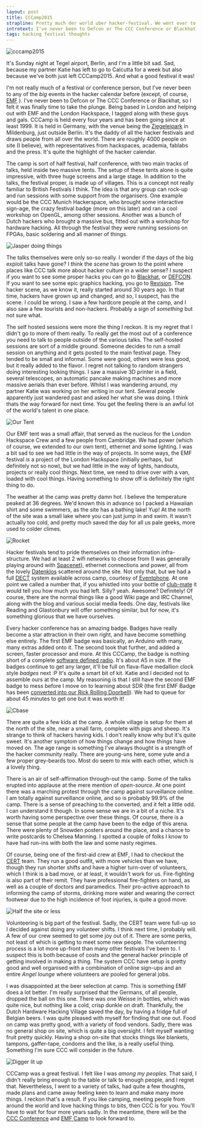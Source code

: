 ```yaml
---
layout: post
title: CCCamp2015
strapline: Pretty much der world uber hacker-festival. We went over to Germany to drink Club Mate and make things in a field.
introtext: I've never been to Defcon or The CCC Conference or Blackhat, so I felt it was finally time to take the plunge.
tags: hacking festival thoughts
---
```


![cccamp2015](https://farm6.staticflickr.com/5751/20067647583_205b5fcb34.jpg)

It's Sunday night at Tegel airport, Berlin, and I'm a little bit sad. Sad, because my partner Katie has left to go to Calcutta for a week but also because we've both just left CCCamp2015. And what a good festival it was!

I'm not really much of a festival or conference person, but I've never been to any of the *big* events in the hacker calendar before (except, of course, [EMF](http://www.emfcamp.org) ). I've never been to Defcon or The CCC Conference or Blackhat, so I felt it was finally time to take the plunge. Being based in London and helping out with EMF and the London Hackspace, I tagged along with these guys and gals. CCCamp is held every four years and has been going since at least 1999. It is held in Germany, with the venue being the [Ziegeleipark](http://www.ziegeleipark.de/index.html) in Mildenburg, just outside Berlin. It's the daddy of all the hacker festivals and draws people from all over the world. There are roughly 4000 people on site (I believe), with representatives from hackspaces, academia, fablabs and the press. It's quite the highlight of the hacker calendar. 

The camp is sort of half festival, half conference, with two main tracks of talks, held inside two massive tents. The setup of these tents alone is quite impressive, with three huge screens and a large stage. In addition to the talks, the festival proper, is made up of villages. This is a concept not really familiar to British Festivals I think. The idea is that any group can rock-up and run sessions with some support from the organisers. One example would be the CCC Munich Hackerspace, who brought some interactive sign-age, the crazy festival badge (more on this later) and ran a cool workshop on OpenGL, among other sessions. Another was a bunch of Dutch hackers who brought a massive bus, fitted out with a workshop for hardware hacking. All through the festival they were running sessions on FPGAs, basic soldering and all manner of things.

![Jasper doing things](https://farm1.staticflickr.com/773/20500622200_d05234fffe_n.jpg)

The talks themselves were only so-so really. I wonder if the days of the big exploit talks have gone? I think the *scene* has grown to the point where places like CCC talk more about hacker culture in a wider sense? I suspect if you want to see some proper hacks you can go to [Blackhat](https://www.blackhat.com), or [DEFCON](https://defcon.org). If you want to see some epic graphics hacking, you go to [Revision](http://2015.revision-party.net). The hacker scene, as we know it, really started around 30 years ago. In that time, hackers have grown up and changed, and so, I suspect, has the scene. I could be wrong. I saw a few hardcore people at the camp, and I also saw a few tourists and non-hackers. Probably a sign of *something* but not sure what.

The self hosted sessions were more the thing I reckon. It is my regret that I didn't go to more of them really. To really get the most out of a conference you need to talk to people outside of the various talks. The self-hosted sessions are sort of a middle ground. Someone decides to run a small session on anything and it gets posted to the main festival page. They tended to be small and informal. Some were good, others were less good, but it really added to the flavor. I regret not talking to random strangers doing interesting looking things. I saw a massive 3D printer in a field, several telescopes, an automatic pancake making machines and more massive aerials than ever before. Whilst I was wandering around, my partner Katie was working on her writing in our tent. Several people apparently just wandered past and asked her what she was doing. I think thats the way forward for next time. You get the feeling there is an awful lot of the world's talent in one place.

![Our Tent](https://farm6.staticflickr.com/5625/20501871519_0668dc3422.jpg)

Our EMF tent was a small affair, that served as the nucleus for the London Hackspace Crew and a few people from Cambridge. We had power (which of course, we extended to our own tent), ethernet and some lighting. I was a bit sad to see we had little in the way of projects. In some ways, the EMF festival *is* a project of the London Hackspace (initially perhaps, but definitely not so now), but we had little in the way of lights, handouts, projects or really cool things. Next time, we need to drive over with a van, loaded with cool things. Having something to show off is definitely the right thing to do.

The weather at the camp was pretty damn hot. I believe the temperature peaked at 36 degrees. We'd known this in advance so I packed a Hawaiian shirt and some swimmers, as the site has a bathing lake! Yup! At the north of the site was a small lake where you can just jump in and swim. It wasn't actually too cold, and pretty much saved the day for all us pale geeks, more used to colder climes.

![Rocket](https://farm1.staticflickr.com/672/20679412732_ebab8e2b66_n.jpg)

Hacker festivals tend to pride themselves on their information infra-structure. We had at least 2 wifi networks to choose from (I was generally playing around with [Spacenet](https://spacefed.net/wiki/index.php/Who/Spacenet/Spaces)), ethernet connections and power, all from the lovely [Datenklos](https://events.ccc.de/camp/2007/Datenklos/index.html) scattered around the site. Not only that, but we had a full [DECT](https://en.wikipedia.org/wiki/Digital_Enhanced_Cordless_Telecommunications) system available across camp, courtesy of [Eventphone](https://www.eventphone.de). At one point we called a number that, if you whistled into your bottle of [club-mate](https://en.wikipedia.org/wiki/Club-Mate) it would tell you how much you had left. Silly? yeah. Awesome? Definitely! Of course, there are the normal things like a good Wiki page and IRC Channel, along with the blog and various social media feeds. One day, festivals like Reading and Glastonbury will offer something similar, but for now, it's something glorious that we have ourselves.

Every hacker conference has an amazing badge. Badges have really become a star attraction in their own right, and have become something else entirely. The first EMF badge was basically, an Arduino with many, many extras added onto it. The second took that further, and added a screen, faster processor and more. At this CCCamp, the badge is nothing short of a complete [software defined radio](https://en.wikipedia.org/wiki/Software-defined_radio). It's about A5 in size. If the badges continue to get any larger, it'll be full on flava-flave medallion clock style *badges* next :P It's quite a smart bit of kit. Katie and I decided not to assemble ours at the camp. My reasoning is that I still have the second EMF badge to mess before I move on to learning about SDR (the first EMF Badge has been [converted into our Rick Rolling Doorbell](http://www.section9.co.uk/posts/2013-09-12-Doorbell.html)). We had to queue for about 45 minutes to get one but it was worth it!

![Cbase](https://farm6.staticflickr.com/5762/20500686930_c4aff981bf.jpg)

There are quite a few kids at the camp. A whole village is setup for them at the north of the site, near a small farm, complete with pigs and sheep. It's strange to think of hackers having kids. I don't really know why but it's quite sweet. It's another symptom of how things change and how things have moved on. The age range is something I've always thought is a strength of the hacker community really. There are young-uns here, some yute and a few proper grey-beards too. Most do seem to mix with each other, which is a lovely thing.

There is an air of self-affirmation through-out the camp. Some of the talks erupted into applause at the mere mention of *open-source*. At one point there was a marching protest through the camp against surveillance online. I am totally against surveillance online, and so is probably 99.9% of the camp. There is a sense of preaching to the converted, and it felt a little odd. I can understand it though. In some sense we are in a bit of a niche. It's worth having some perspective over these things. Of course, there is a sense that some people at the camp have been to the edge of this arena. There were plenty of Snowden posters around the place, and a chance to write postcards to Chelsea Manning. I spotted a couple of folks I know to have had run-ins with both the law and some nasty regimes. 

Of course, being one of the first-aid crew at EMF, I had to checkout the [CERT](https://events.ccc.de/camp/2015/wiki/Static:CERT) team. They run a good outfit, with more vehicles than we have, though they run shorter shifts and have a higher turn-over of volunteers, which I think is a bad move, or at least, it wouldn't work for us. Fire-fighting is also part of their remit. They have professional fire-fighters on hand, as well as a couple of doctors and paramedics. Their pro-active approach to informing the camp of storms, drinking more water and wearing the correct footwear due to the high incidence of foot injuries, is quite a good move.

![Half the site or less](https://farm1.staticflickr.com/781/20679470782_23221b4539.jpg)

Volunteering is big part of the festival. Sadly, the CERT team were full-up so I decided against doing any volunteer shifts. I think next time, I probably will. A few of our crew seemed to get some joy out of it. There are some perks, not least of which is getting to meet some new people. The volunteering process is a lot more up-front than many other festivals I've been to. I suspect this is both because of costs and the general hacker principle of getting involved in making a thing. The system CCC have setup is pretty good and well organised with a combination of online sign-ups and an entire *Angel lounge* where volunteers are pooled for general jobs.

I was disappointed at the beer selection at camp. This is something EMF does a lot better. I'm really surprised that the Germans, of all people, dropped the ball on this one. There was one Weisse in bottles, which was quite nice, but nothing like a cold, crisp dunkle on draft. Thankfully, the Dutch Hardware Hacking Village saved the day, by having a fridge full of Belgian beers. I was quite pleased with myself for finding that one out. Food on camp was pretty good, with a variety of food vendors. Sadly, there was no general shop on site, which is quite a big oversight. I felt myself wanting fruit pretty quickly. Having a shop on-site that stocks things like blankets, tampons, gaffer-tape, condoms and the like, is a really useful thing. Something I'm sure CCC will consider in the future.

![Digger lit up](https://farm6.staticflickr.com/5798/20679468612_c11a97a3b2.jpg)

CCCamp was a great festival. I felt like I was *among my peoples*. That said, I didn't really bring enough to the table or talk to enough people, and I regret that. Nevertheless, I went to a variety of talks, had quite a few thoughts, made plans and came away feeling keen to learn and make many more things. I reckon that's a result. If you like camping, meeting people from around the world and love hacking things to bits, then CCC is for you. You'll have to wait for four more years sadly. In the meantime, there will be the [CCC Conference](https://events.ccc.de) and [EMF Camp](https://www.emfcamp.org) to look forward to.


